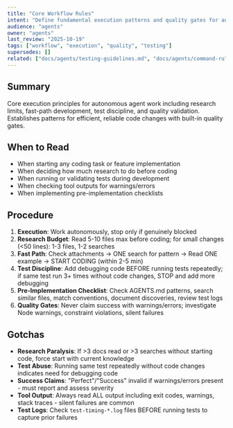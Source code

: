 ```yaml
---
title: "Core Workflow Rules"
intent: "Define fundamental execution patterns and quality gates for autonomous agent work"
audience: "agents"
owner: "agents"
last_review: "2025-10-19"
tags: ["workflow", "execution", "quality", "testing"]
supersedes: []
related: ["docs/agents/testing-guidelines.md", "docs/agents/command-rules.md", "docs/TESTING_REVIEW_AND_IMPROVEMENT_GUIDE.md"]
---
```


## Summary
Core execution principles for autonomous agent work including research limits, fast-path development, test discipline, and quality validation. Establishes patterns for efficient, reliable code changes with built-in quality gates.

## When to Read
- When starting any coding task or feature implementation
- When deciding how much research to do before coding
- When running or validating tests during development
- When checking tool outputs for warnings/errors
- When implementing pre-implementation checklists

## Procedure
1. **Execution**: Work autonomously, stop only if genuinely blocked
2. **Research Budget**: Read 5-10 files max before coding; for small changes (<50 lines): 1-3 files, 1-2 searches
3. **Fast Path**: Check attachments → ONE search for pattern → Read ONE example → START CODING (within 2-5 min)
4. **Test Discipline**: Add debugging code BEFORE running tests repeatedly; if same test run 3+ times without code changes, STOP and add more debugging
5. **Pre-Implementation Checklist**: Check AGENTS.md patterns, search similar files, match conventions, document discoveries, review test logs
6. **Quality Gates**: Never claim success with warnings/errors; investigate Node warnings, constraint violations, silent failures

## Gotchas
- **Research Paralysis**: If >3 docs read or >3 searches without starting code, force start with current knowledge
- **Test Abuse**: Running same test repeatedly without code changes indicates need for debugging code
- **Success Claims**: "Perfect"/"Success" invalid if warnings/errors present - must report and assess severity
- **Tool Output**: Always read ALL output including exit codes, warnings, stack traces - silent failures are common
- **Test Logs**: Check `test-timing-*.log` files BEFORE running tests to capture prior failures